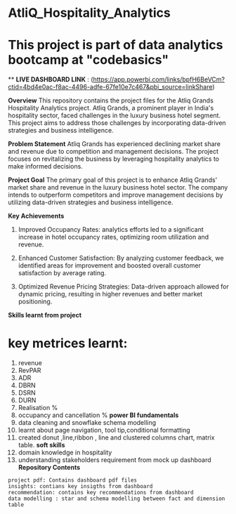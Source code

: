 # AtliQ_Hospitality_Analytics
# This project is part of data analytics bootcamp at "codebasics"

** **LIVE DASHBOARD LINK** : (https://app.powerbi.com/links/bpfH6BeVCm?ctid=4bd4e0ac-f8ac-4496-adfe-67fe10e7c467&pbi_source=linkShare)

**Overview**
This repository contains the project files for the Atliq Grands Hospitality Analytics project. Atliq Grands, a prominent player in India's hospitality sector, faced challenges in the luxury business hotel segment. This project aims to address those challenges by incorporating data-driven strategies and business intelligence.

**Problem Statement**
Atliq Grands has experienced declining market share and revenue due to competition and management decisions. The project focuses on revitalizing the business by leveraging hospitality analytics to make informed decisions.

**Project Goal**
The primary goal of this project is to enhance Atliq Grands' market share and revenue in the luxury business hotel sector. The company intends to outperform competitors and improve management decisions by utilizing data-driven strategies and business intelligence.

**Key Achievements**
1. Improved Occupancy Rates: analytics efforts led to a significant increase in hotel occupancy rates, optimizing room utilization and revenue.

2. Enhanced Customer Satisfaction: By analyzing customer feedback, we identified areas for improvement and boosted overall customer satisfaction by average rating.

3. Optimized Revenue Pricing Strategies: Data-driven approach allowed for dynamic pricing, resulting in higher revenues and better market positioning.

**Skills learnt from project**
# key metrices learnt:
1. revenue
2. RevPAR
3. ADR
4. DBRN
5. DSRN
6. DURN
7. Realisation %
8. occupancy and cancellation %
**power BI fundamentals**
1. data cleaning and snowflake schema modelling
2. learnt about page navigation, tool tip,conditional formatting
3. created donut ,line,ribbon , line and clustered columns chart, matrix table.
**soft skills**
1. domain knowledge in hospitality
2. understanding stakeholders requirement from mock up dashboard
**Repository Contents**
```
project pdf: Contains dashboard pdf files
insights: contians key insigths from dashboard
recommendation: contains key recommendations from dashboard
data modelling : star and schema modelling between fact and dimension table
```
